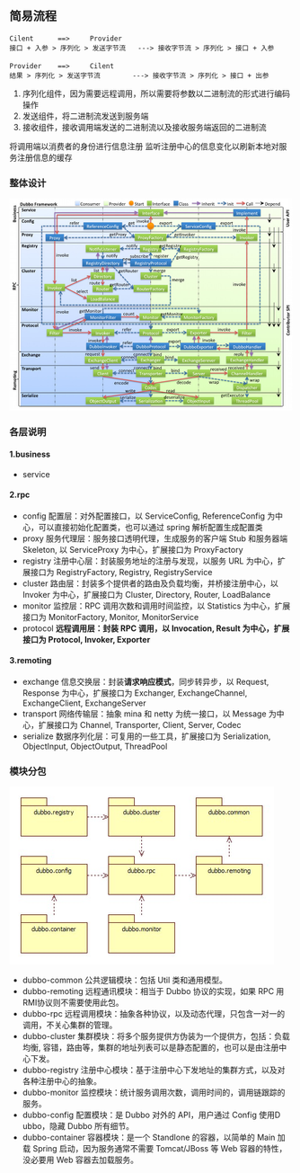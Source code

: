 ## 简易流程

	Cilent		==> 	Provider
	接口 + 入参 > 序列化 > 发送字节流	---> 接收字节流 > 序列化 > 接口 + 入参

	Provider	==> 	Cilent
	结果 > 序列化 > 发送字节流		---> 接收字节流 > 序列化 > 接口 + 出参

1.	序列化组件，因为需要远程调用，所以需要将参数以二进制流的形式进行编码操作
2.	发送组件，将二进制流发送到服务端
3.	接收组件，接收调用端发送的二进制流以及接收服务端返回的二进制流

将调用端以消费者的身份进行信息注册
监听注册中心的信息变化以刷新本地对服务注册信息的缓存

### 整体设计


![dubbo-framework.jpg](./img/dubbo-framework.jpg "title") 


### 各层说明

#### 1.business
*	service

#### 2.rpc
*	config 配置层：对外配置接口，以 ServiceConfig, ReferenceConfig 为中心，可以直接初始化配置类，也可以通过 spring 解析配置生成配置类
*	proxy 服务代理层：服务接口透明代理，生成服务的客户端 Stub 和服务器端 Skeleton, 以 ServiceProxy 为中心，扩展接口为 ProxyFactory
*	registry 注册中心层：封装服务地址的注册与发现，以服务 URL 为中心，扩展接口为 RegistryFactory, Registry, RegistryService
*	cluster 路由层：封装多个提供者的路由及负载均衡，并桥接注册中心，以 Invoker 为中心，扩展接口为 Cluster, Directory, Router, LoadBalance
*	monitor 监控层：RPC 调用次数和调用时间监控，以 Statistics 为中心，扩展接口为 MonitorFactory, Monitor, MonitorService
*	protocol **远程调用层：封装 RPC 调用，以 Invocation, Result 为中心，扩展接口为 Protocol, Invoker, Exporter**

#### 3.remoting
*	exchange 信息交换层：封装**请求响应模式**，同步转异步，以 Request, Response 为中心，扩展接口为 Exchanger, ExchangeChannel, ExchangeClient, ExchangeServer
*	transport 网络传输层：抽象 mina 和 netty 为统一接口，以 Message 为中心，扩展接口为 Channel, Transporter, Client, Server, Codec
*	serialize 数据序列化层：可复用的一些工具，扩展接口为 Serialization, ObjectInput, ObjectOutput, ThreadPool


### 模块分包

![dubbo-modules.jpg](./img/dubbo-modules.jpg "title") 


*	dubbo-common 公共逻辑模块：包括 Util 类和通用模型。
*	dubbo-remoting 远程通讯模块：相当于 Dubbo 协议的实现，如果 RPC 用 RMI协议则不需要使用此包。
*	dubbo-rpc 远程调用模块：抽象各种协议，以及动态代理，只包含一对一的调用，不关心集群的管理。
*	dubbo-cluster 集群模块：将多个服务提供方伪装为一个提供方，包括：负载均衡, 容错，路由等，集群的地址列表可以是静态配置的，也可以是由注册中心下发。
*	dubbo-registry 注册中心模块：基于注册中心下发地址的集群方式，以及对各种注册中心的抽象。
*	dubbo-monitor 监控模块：统计服务调用次数，调用时间的，调用链跟踪的服务。
*	dubbo-config 配置模块：是 Dubbo 对外的 API，用户通过 Config 使用D ubbo，隐藏 Dubbo 所有细节。
*	dubbo-container 容器模块：是一个 Standlone 的容器，以简单的 Main 加载 Spring 启动，因为服务通常不需要 Tomcat/JBoss 等 Web 容器的特性，没必要用 Web 容器去加载服务。
